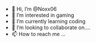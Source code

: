 - 👋 Hi, I’m @Noxx06
- 👀 I’m interested in gaming
- 🌱 I’m currently learning coding
- 💞️ I’m looking to collaborate on....
- 📫 How to reach me ...

<!---
Noxx06/Noxx06 is a ✨ special ✨ repository because its `README.md` (this file) appears on your GitHub profile.
You can click the Preview link to take a look at your changes.
--->
